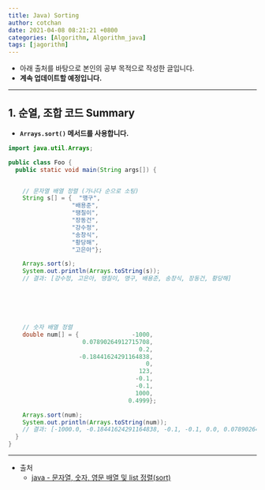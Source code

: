 ```yaml
---
title: Java) Sorting
author: cotchan
date: 2021-04-08 08:21:21 +0800
categories: [Algorithm, Algorithm_java]
tags: [jagorithm]     
---
```


+ 아래 출처를 바탕으로 본인의 공부 목적으로 작성한 글입니다.    
+ **계속 업데이트할 예정입니다.**

---

## 1. 순열, 조합 코드 Summary 

+ **`Arrays.sort()` 메서드를 사용합니다.**

```java
import java.util.Arrays;

public class Foo {
  public static void main(String args[]) {


    // 문자열 배열 정렬 (가나다 순으로 소팅)
    String s[] = {  "맹구",
                  "배용준",
                  "땡칠이",
                  "장동건",
                  "강수정",
                  "송창식",
                  "황당해",
                  "고은아"};

    Arrays.sort(s);
    System.out.println(Arrays.toString(s));
    // 결과: [강수정, 고은아, 땡칠이, 맹구, 배용준, 송창식, 장동건, 황당해]






    // 숫자 배열 정렬
    double num[] = {               -1000,
                     0.07890264912715708,
                                     0.2,
                    -0.18441624291164838,
                                       0,
                                     123,
                                    -0.1,
                                    -0.1,
                                    1000,
                                  0.4999};

    Arrays.sort(num);
    System.out.println(Arrays.toString(num));
    // 결과: [-1000.0, -0.18441624291164838, -0.1, -0.1, 0.0, 0.07890264912715708, 0.2, 0.4999, 123.0, 1000.0]
  }
}
```

---

+ 출처
  + [java - 문자열, 숫자, 영문 배열 및 list 정렬(sort)](https://linuxism.ustd.ip.or.kr/964) 
